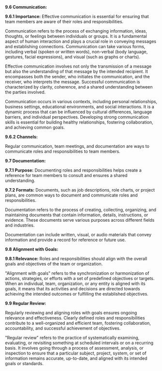 **9.6 Communication:**

**9.6.1 Importance:** 
Effective communication is essential for ensuring that team members are aware of their roles and responsibilities.

Communication refers to the process of exchanging information, ideas, thoughts, or feelings between individuals or groups. It is a fundamental aspect of human interaction and plays a crucial role in conveying messages and establishing connections. Communication can take various forms, including verbal (spoken or written words), non-verbal (body language, gestures, facial expressions), and visual (such as graphs or charts).

Effective communication involves not only the transmission of a message but also the understanding of that message by the intended recipient. It encompasses both the sender, who initiates the communication, and the receiver, who interprets the message. Successful communication is characterized by clarity, coherence, and a shared understanding between the parties involved.

Communication occurs in various contexts, including personal relationships, business settings, educational environments, and social interactions. It is a dynamic process that can be influenced by cultural differences, language barriers, and individual perspectives. Developing strong communication skills is essential for building healthy relationships, fostering collaboration, and achieving common goals.

**9.6.2 Channels:** 

Regular communication, team meetings, and documentation are ways to communicate roles and responsibilities to team members.

**9.7 Documentation:**

**9.7.1 Purpose:** Documenting roles and responsibilities helps create a reference for team members to consult and ensures a shared understanding.

**9.7.2 Formats:** Documents, such as job descriptions, role charts, or project plans, are common ways to document and communicate roles and responsibilities.

Documentation refers to the process of creating, collecting, organizing, and maintaining documents that contain information, details, instructions, or evidence. These documents serve various purposes across different fields and industries. 

Documentation can include written, visual, or audio materials that convey information and provide a record for reference or future use.

**9.8 Alignment with Goals:**

**9.8.1 Relevance:** Roles and responsibilities should align with the overall goals and objectives of the team or organization.

"Alignment with goals" refers to the synchronization or harmonization of actions, strategies, or efforts with a set of predefined objectives or targets. When an individual, team, organization, or any entity is aligned with its goals, it means that its activities and decisions are directed towards achieving the intended outcomes or fulfilling the established objectives.


**9.9 Regular Review:**

 Regularly reviewing and aligning roles with goals ensures ongoing relevance and effectiveness.
Clearly defined roles and responsibilities contribute to a well-organized and efficient team, fostering collaboration, accountability, and successful achievement of objectives.

"Regular review" refers to the practice of systematically examining, evaluating, or revisiting something at scheduled intervals or on a recurring basis. It involves going through a process of assessment, analysis, or inspection to ensure that a particular subject, project, system, or set of information remains accurate, up-to-date, and aligned with its intended goals or standards.

